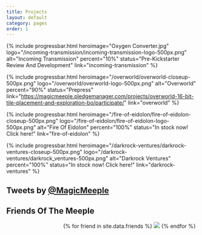 ```yaml
---
title: Projects
layout: default
category: pages
order: 1
---
```

{% include progressbar.html heroimage="Oxygen Converter.jpg" logo="/incoming-transmission/incoming-transmission-logo-500px.png" alt="Incoming Transmission" percent="10%" status="Pre-Kickstarter Review And Development" link="incoming-transmission" %}

{% include progressbar.html heroimage="/overworld/overworld-closeup-500px.png" logo="/overworld/overworld-logo-500px.png" alt="Overworld" percent="90%" status="Prepress" link="https://magicmeeple.pledgemanager.com/projects/overworld-16-bit-tile-placement-and-exploration-bo/participate/" link="overworld" %}

{% include progressbar.html heroimage="/fire-of-eidolon/fire-of-eidolon-closeup-500px.png" logo="/fire-of-eidolon/fire-of-eidolon-logo-500px.png" alt="Fire Of Eidolon" percent="100%" status="In stock now! Click here!" link="fire-of-eidolon" %}

{% include progressbar.html heroimage="/darkrock-ventures/darkrock-ventures-closeup-500px.png" logo="/darkrock-ventures/darkrock_ventures-500px.png" alt="Darkrock Ventures" percent="100%" status="In stock now! Click here!" link="darkrock-ventures" %}

<div class="subcontainer">
<div class="home-grid">
    <div class="tweet-stream home-grid-col">
        <h2>Tweets by <a href="https://twitter.com/MagicMeeple">@MagicMeeple</a></h2>
        <a class="twitter-timeline" href="https://twitter.com/MagicMeeple?ref_src=twsrc%5Etfw" data-chrome="transparent noheader nofooter" width="100%" data-tweet-limit="3"></a>
        <script async src="https://platform.twitter.com/widgets.js" charset="utf-8"></script>
    </div>
    <div class="friends-of-the-meeple home-grid-col">
        <h2>Friends Of The Meeple</h2>
        <marquee behavior="alternate">
            {% for friend in site.data.friends %}
            <a href="{{ friend.url }}"><img src="assets/images/FriendsOftheMeeple/{{ friend.filename }}" data-caption="{{ friend.name }}" target="_blank" ></a>
            {% endfor %}
        </marquee>
    </div>
</div>
</div>